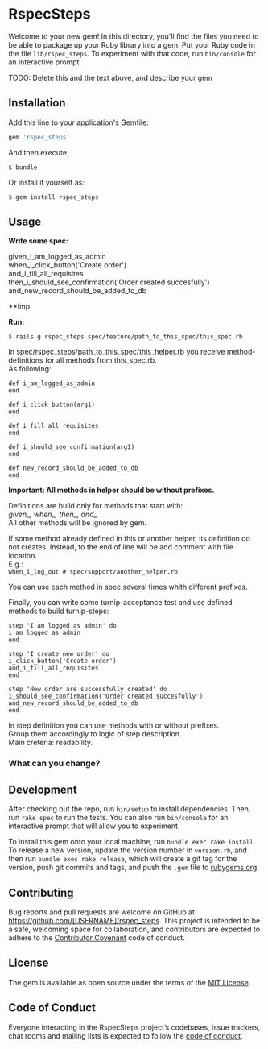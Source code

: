 # RspecSteps

Welcome to your new gem! In this directory, you'll find the files you need to be able to package up your Ruby library into a gem. Put your Ruby code in the file `lib/rspec_steps`. To experiment with that code, run `bin/console` for an interactive prompt.

TODO: Delete this and the text above, and describe your gem

## Installation

Add this line to your application's Gemfile:

```ruby
gem 'rspec_steps'
```

And then execute:

    $ bundle

Or install it yourself as:

    $ gem install rspec_steps

## Usage

**Write some spec:**

given_i_am_logged_as_admin  
when_i_click_button('Create order')  
and_i_fill_all_requisites  
then_i_should_see_confirmation('Order created succesfully')  
and_new_record_should_be_added_to_db

**Imp

**Run:**

    $ rails g rspec_steps spec/feature/path_to_this_spec/this_spec.rb
   
In spec/rspec_steps/path_to_this_spec/this_helper.rb you receive method-definitions for all methods from this_spec.rb.  
As following:

`def i_am_logged_as_admin`  
`end`

`def i_click_button(arg1)`  
`end`

`def i_fill_all_requisites`  
`end`

`def i_should_see_confirmation(arg1)`  
`end`

`def new_record_should_be_added_to_db`  
`end`

**Important: All methods in helper should be without prefixes.**

Definitions are build only for methods that start with:  
 *given_, when_, then_, and_*  
 All other methods will be ignored by gem.
 
 If some method already defined in this or another helper, 
 its definition do not creates. 
 Instead, to the end of line will be add comment with file location.  
  E.g.:  
  `when_i_log_out # spec/support/another_helper.rb`

You can use each method in spec several times whith different prefixes. 

Finally, you can write some turnip-acceptance test and use defined methods to build turnip-steps:

`step 'I am logged as admin' do`  
`i_am_logged_as_admin`  
`end`

`step 'I create new order' do`  
`i_click_button('Create order')`  
`and_i_fill_all_requisites`  
`end`

`step 'New order are successfully created' do`  
`i_should_see_confirmation('Order created succesfully')`  
`and_new_record_should_be_added_to_db`  
`end`

In step definition you can use methods with or without prefixes.  
Group them accordingly to logic of step description.  
Main creteria: readability.

### What can you change?
 

## Development

After checking out the repo, run `bin/setup` to install dependencies. Then, run `rake spec` to run the tests. You can also run `bin/console` for an interactive prompt that will allow you to experiment.

To install this gem onto your local machine, run `bundle exec rake install`. To release a new version, update the version number in `version.rb`, and then run `bundle exec rake release`, which will create a git tag for the version, push git commits and tags, and push the `.gem` file to [rubygems.org](https://rubygems.org).

## Contributing

Bug reports and pull requests are welcome on GitHub at https://github.com/[USERNAME]/rspec_steps. This project is intended to be a safe, welcoming space for collaboration, and contributors are expected to adhere to the [Contributor Covenant](http://contributor-covenant.org) code of conduct.

## License

The gem is available as open source under the terms of the [MIT License](https://opensource.org/licenses/MIT).

## Code of Conduct

Everyone interacting in the RspecSteps project’s codebases, issue trackers, chat rooms and mailing lists is expected to follow the [code of conduct](https://github.com/[USERNAME]/rspec_steps/blob/master/CODE_OF_CONDUCT.md).
